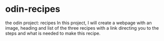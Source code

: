 # odin-recipes
the odin project: recipes
In this project, I will create a webpage with an image, heading and list of the three recipes with a link directing you to the steps and what is needed to make this recipe.
